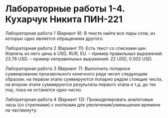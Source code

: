 # Лабораторные работы 1-4. Кухарчук Никита ПИН-221

Лабораторная работа 1 (Вариант 8):
В тексте найти все пары слов, из которых одно является об­ращением другого.

Лабораторная работа 2 (Вариант 11):
Есть текст со списками цен. Извлечь из него цены в USD, RUR, EU.
– пример правильных выражений: 23.78 USD.
– пример неправильных выражений: 22 UDD, 0.002 USD.

Лабораторная работа 3 (Вариант 7):
Выполнить попарное суммирование произвольного конечного ряда чисел следующим образом: на первом этапе суммируются попарно рядом стоящие числа, на втором этапе суммируются результаты первого этапа и т.д. до тех пор, пока не останется одно число.

Лабораторная работа 4 (Вариант 13):
Промоделировать аналоговые часы (со стрелками) с кнопками для увеличения/уменьшения времени на час/минуту.
